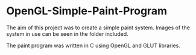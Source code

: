 # OpenGL-Simple-Paint-Program
The aim of this project was to create a simple paint system. Images of the system in use can be seen in the folder included.

The paint program was written in C using OpenGL and GLUT libraries. 
